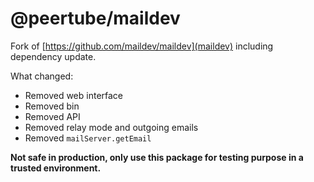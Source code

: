 # @peertube/maildev

Fork of [https://github.com/maildev/maildev](maildev) including dependency update.

What changed:

 * Removed web interface
 * Removed bin
 * Removed API
 * Removed relay mode and outgoing emails
 * Removed `mailServer.getEmail`

**Not safe in production, only use this package for testing purpose in a trusted environment.**
